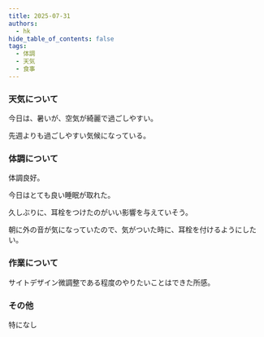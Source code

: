 ```yaml
---
title: 2025-07-31
authors:
  - hk
hide_table_of_contents: false
tags:
  - 体調
  - 天気
  - 食事
---
```

### 天気について

今日は、暑いが、空気が綺麗で過ごしやすい。

先週よりも過ごしやすい気候になっている。


<!-- truncate -->


### 体調について

体調良好。

今日はとても良い睡眠が取れた。

久しぶりに、耳栓をつけたのがいい影響を与えていそう。

朝に外の音が気になっていたので、気がついた時に、耳栓を付けるようにしたい。

### 作業について

サイトデザイン微調整である程度のやりたいことはできた所感。

### その他
特になし
